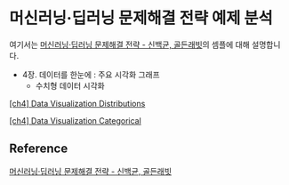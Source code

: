 # 머신러닝·딥러닝 문제해결 전략 예제 분석

여기서는 [머신러닝·딥러닝 문제해결 전략 - 신백균, 골든래빗](https://github.com/BaekKyunShin/musthave_mldl_problem_solving_strategy)의 셈플에 대해 설명합니다. 

* 4장. 데이터를 한눈에 : 주요 시각화 그래프
  * 수치형 데이터 시각화
  
[[ch4] Data Visualization Distributions](https://github.com/kyopark2014/ML-Algorithms/blob/main/ml-stragegy/src/ch4-data-visualization-distributions.ipynb)

[[ch4] Data Visualization Categorical](https://github.com/kyopark2014/ML-Algorithms/blob/main/ml-stragegy/src/ch4-data-visualization-categorical.ipynb)

## Reference

[머신러닝·딥러닝 문제해결 전략 - 신백균, 골든래빗](https://github.com/BaekKyunShin/musthave_mldl_problem_solving_strategy)

